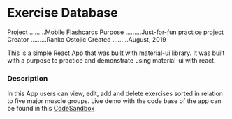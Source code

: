 # Exercise Database

Project .........Mobile Flashcards
Purpose .........Just-for-fun practice project
Creator .........Ranko Ostojic
Created .........August, 2019

This is a simple React App that was built with material-ui library.
It was built with a purpose to practice and demonstrate using material-ui with react.

### Description

In this App users can view, edit, add and delete exercises sorted in relation to five major muscle groups.
Live demo with the code base of the app can be found in this [CodeSandbox](https://codesandbox.io/s/simple-exercise-database-clzud)
